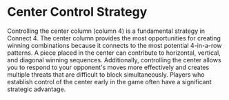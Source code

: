 # Center Control Strategy

Controlling the center column (column 4) is a fundamental strategy in Connect 4. The center column provides the most opportunities for creating winning combinations because it connects to the most potential 4-in-a-row patterns. A piece placed in the center can contribute to horizontal, vertical, and diagonal winning sequences. Additionally, controlling the center allows you to respond to your opponent's moves more effectively and creates multiple threats that are difficult to block simultaneously. Players who establish control of the center early in the game often have a significant strategic advantage.
